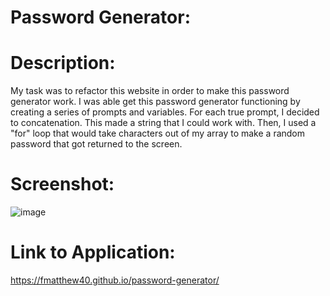 # Password Generator:

# Description:
My task was to refactor this website in order to make this password generator work. I was able get this password generator functioning by creating a series of prompts and variables.  For each true prompt, I decided to concatenation.  This made a string that I could work with.  Then, I used a "for" loop that would take characters out of my array to make a random password that got returned to the screen.

# Screenshot:

![image](https://user-images.githubusercontent.com/93060262/142717025-5414b6dc-e953-4f8e-ad8b-ad908e613813.png)



# Link to Application:
https://fmatthew40.github.io/password-generator/





